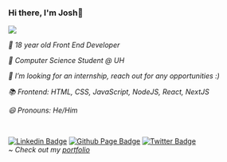 ### Hi there, I'm Josh👋

<img src="https://c.tenor.com/DBqjevyA2o4AAAAd/bongo-cat-codes.gif" />

<i>🔭 18 year old Front End Developer </i>

<i>📖 Computer Science Student @ UH </i>

<i>👯 I’m looking for an internship, reach out for any opportunities :) </i>

<i>📚 Frontend: HTML, CSS, JavaScript, NodeJS, React, NextJS </i>

<i>😄 Pronouns: He/Him </i>

<br/>

[![Linkedin Badge](https://img.shields.io/badge/-LinkedIn-blue?style=flat-square&logo=Linkedin&logoColor=white&link=https://www.linkedin.com/in/JoshuaEworo/)](https://www.linkedin.com/in/JoshuaEworo/)
[![Github Page Badge](https://img.shields.io/badge/-Github_Page-000?style=flat-square&logo=Github&logoColor=white&link=https://joshuaeworo.github.io)](https://joshuaeworo.github.io)
[![Twitter Badge](https://img.shields.io/badge/-Twitter-1ca0f1?style=flat-square&labelColor=1ca0f1&logo=twitter&logoColor=white&link=https://twitter.com/joshuaeworo)](https://twitter.com/joshuaeworo)
<br/><i>~ Check out my <a href="joshuaeworo.vercel.app" target="_blank">portfolio</a></i>
